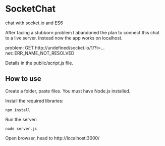 # SocketChat
chat with socket.io and ES6

After facing a stubborn problem I abandoned the plan to connect this chat to a live server. Instead now the app works on localhost.

problem:
GET http://undefined/socket.io/1/?t=... net::ERR_NAME_NOT_RESOLVED 

Details in the public/script.js file.

## How to use

Create a folder, paste files. You must have Node.js installed.

Install the required libraries:

    npm install

Run the server:

    node server.js

Open browser, head to http://localhost:3000/
